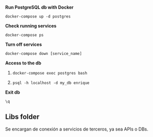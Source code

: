 **Run PostgreSQL db with Docker**

`docker-compose up -d postgres`

**Check running services**

`docker-compose ps`

**Turn off services**

`docker-compose down [service_name]`

**Access to the db**

1. `docker-compose exec postgres bash`

2. `psql -h localhost -d my_db enrique`

**Exit db**

`\q`

## Libs folder
Se encargan de conexión a servicios de terceros, ya sea APIs o DBs.